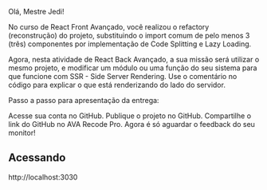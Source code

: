 Olá, Mestre Jedi!

No curso de React Front Avançado, você realizou o refactory (reconstrução) do projeto, substituindo o import comum de pelo menos 3 (três) componentes por implementação de Code Splitting e Lazy Loading.

Agora, nesta atividade de React Back Avançado, a sua missão será utilizar o mesmo projeto, e modificar um módulo ou uma função do seu sistema para que funcione com SSR - Side Server Rendering. Use o comentário no código para explicar o que está renderizando do lado do servidor.


Passo a passo para apresentação da entrega:

Acesse sua conta no GitHub.
Publique o projeto no GitHub.
Compartilhe o link do GitHub no AVA Recode Pro.
Agora é só aguardar o feedback do seu monitor!

## Acessando
http://localhost:3030